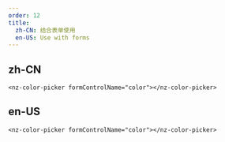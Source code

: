 ```yaml
---
order: 12
title:
  zh-CN: 结合表单使用
  en-US: Use with forms
---
```


## zh-CN

`<nz-color-picker formControlName="color"></nz-color-picker>`

## en-US

`<nz-color-picker formControlName="color"></nz-color-picker>`